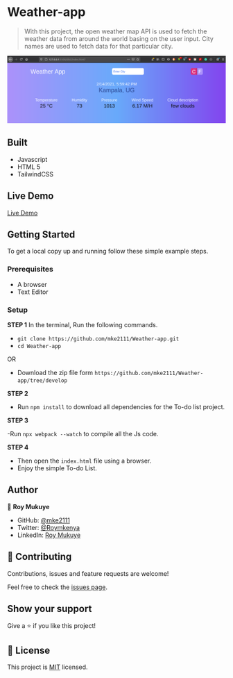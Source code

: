 # Weather-app


> With this project, the open weather map API is used to fetch the weather data from around the world basing on the user input. City names are used to fetch data for that particular city.


![screenshot](./src/img/Screenshot.png)


## Built

- Javascript
- HTML 5
- TailwindCSS

## Live Demo

[Live Demo](https://rawcdn.githack.com/mke2111/Weather-app/d31fee417c109061ed9a74a8c756ac8eda180d5c/dist/index.html)


## Getting Started

To get a local copy up and running follow these simple example steps.

### Prerequisites

- A browser
- Text Editor

### Setup

**STEP 1**
In the terminal, Run the following commands.

- `git clone https://github.com/mke2111/Weather-app.git`
- `cd Weather-app`

OR

- Download the zip file form `https://github.com/mke2111/Weather-app/tree/develop`

**STEP 2**

- Run `npm install` to download all dependencies for the To-do list project.

**STEP 3**

-Run `npx webpack --watch` to compile all the Js code.

**STEP 4**

- Then open the `index.html` file using a browser.
- Enjoy the simple To-do List.

## Author

👤 **Roy Mukuye**

- GitHub: [@mke2111](https://github.com/mke2111)
- Twitter: [@Roymkenya](https://twitter.com/Roymkenya)
- LinkedIn: [Roy Mukuye](https://www.linkedin.com/in/roy-mukuye-42b07b1b4)


## 🤝 Contributing

Contributions, issues and feature requests are welcome!

Feel free to check the [issues page](https://github.com/mke2111/Weather-app/issues).

## Show your support

Give a ⭐️ if you like this project!

## 📝 License

This project is [MIT](https://opensource.org/licenses/MIT) licensed.